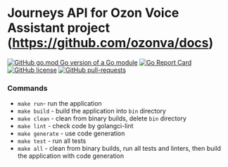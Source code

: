 # Journeys API for Ozon Voice Assistant project (https://github.com/ozonva/docs)
[![GitHub go.mod Go version of a Go module](https://img.shields.io/github/go-mod/go-version/ozonva/ova-journey-api.svg)](https://github.com/ozonva/ova-journey-api)
[![Go Report Card](https://goreportcard.com/badge/github.com/ozonva/ova-journey-api)](https://goreportcard.com/report/github.com/ozonva/ova-journey-api)
[![GitHub license](https://img.shields.io/github/license/ozonva/ova-journey-api.svg)](https://github.com/ozonva/ova-journey-api/LICENSE)
[![GitHub pull-requests](https://img.shields.io/github/issues-pr/ozonva/ova-journey-api.svg)](https://github.com/ozonva/ova-journey-api.svg/pull/)

### Commands
+ ```make run```- run the application
+ ```make build``` - build the application into `bin` directory
+ ```make clean``` - clean from binary builds, delete `bin` directory
+ ```make lint``` - check code by golangci-lint
+ ```make generate``` - use code generation 
+ ```make test``` - run all tests
+ ```make all``` - clean from binary builds, run all tests and linters, then build the application with code generation 



